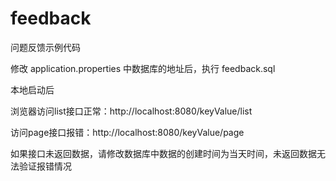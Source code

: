 # feedback
问题反馈示例代码

修改 application.properties 中数据库的地址后，执行 feedback.sql

本地启动后

浏览器访问list接口正常：http://localhost:8080/keyValue/list

访问page接口报错：http://localhost:8080/keyValue/page


如果接口未返回数据，请修改数据库中数据的创建时间为当天时间，未返回数据无法验证报错情况
